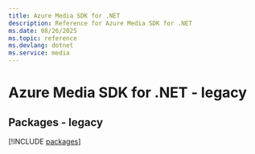 ```yaml
---
title: Azure Media SDK for .NET
description: Reference for Azure Media SDK for .NET
ms.date: 08/26/2025
ms.topic: reference
ms.devlang: dotnet
ms.service: media
---
```

# Azure Media SDK for .NET - legacy
## Packages - legacy
[!INCLUDE [packages](media-index.md)]